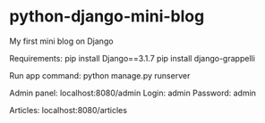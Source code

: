 # python-django-mini-blog
 My first mini blog on Django

Requirements:
pip install Django==3.1.7
pip install django-grappelli

Run app command:
python manage.py runserver

Admin panel: localhost:8080/admin
Login: admin
Password: admin

Articles: localhost:8080/articles